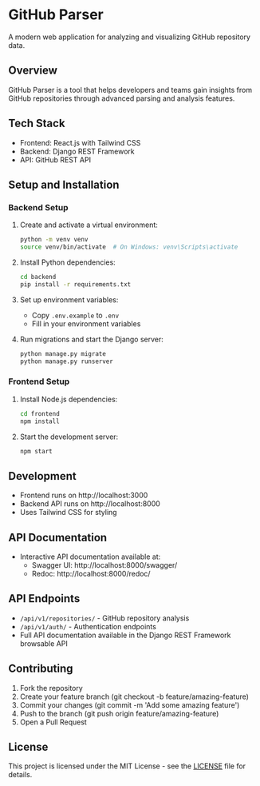 # GitHub Parser

A modern web application for analyzing and visualizing GitHub repository data.

## Overview

GitHub Parser is a tool that helps developers and teams gain insights from GitHub repositories through advanced parsing and analysis features.

## Tech Stack

- Frontend: React.js with Tailwind CSS
- Backend: Django REST Framework
- API: GitHub REST API

## Setup and Installation

### Backend Setup

1. Create and activate a virtual environment:

   ```bash
   python -m venv venv
   source venv/bin/activate  # On Windows: venv\Scripts\activate
   ```

2. Install Python dependencies:

   ```bash
   cd backend
   pip install -r requirements.txt
   ```

3. Set up environment variables:

   - Copy `.env.example` to `.env`
   - Fill in your environment variables

4. Run migrations and start the Django server:
   ```bash
   python manage.py migrate
   python manage.py runserver
   ```

### Frontend Setup

1. Install Node.js dependencies:

   ```bash
   cd frontend
   npm install
   ```

2. Start the development server:
   ```bash
   npm start
   ```

## Development

- Frontend runs on http://localhost:3000
- Backend API runs on http://localhost:8000
- Uses Tailwind CSS for styling

## API Documentation

- Interactive API documentation available at:
  - Swagger UI: http://localhost:8000/swagger/
  - Redoc: http://localhost:8000/redoc/

## API Endpoints

- `/api/v1/repositories/` - GitHub repository analysis
- `/api/v1/auth/` - Authentication endpoints
- Full API documentation available in the Django REST Framework browsable API

## Contributing

1. Fork the repository
2. Create your feature branch (git checkout -b feature/amazing-feature)
3. Commit your changes (git commit -m 'Add some amazing feature')
4. Push to the branch (git push origin feature/amazing-feature)
5. Open a Pull Request

## License

This project is licensed under the MIT License - see the [LICENSE](LICENSE) file for details.
